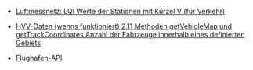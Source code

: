 - [Luftmessnetz: LQI Werte der Stationen mit Kürzel V (für Verkehr)](https://geodienste.hamburg.de/HH_WMS_Luftmessnetz?SERVICE=WMS&REQUEST=GetCapabilities)

- [HVV-Daten (wenns funktioniert) 2.11 Methoden getVehicleMap und getTrackCoordinates Anzahl der Fahrzeuge innerhalb eines definierten Gebiets](https://gti.geofox.de/)
- [Flughafen-API](https://portal.api.hamburg-airport.de/#ai4Mz)
